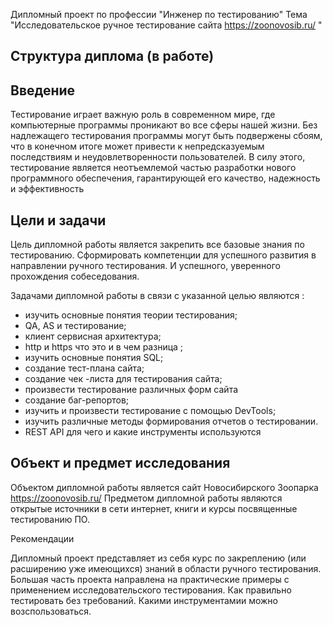 Дипломный проект по профессии "Инженер по тестированию"
Тема "Исследовательское ручное тестирование сайта https://zoonovosib.ru/ "

## Структура диплома (в работе)

## Введение

Тестирование играет важную роль в современном мире, где компьютерные программы проникают во все сферы нашей жизни. Без надлежащего тестирования программы могут быть подвержены сбоям, что в конечном итоге может привести к непредсказуемым последствиям и неудовлетворенности пользователей. В силу этого, тестирование является неотъемлемой частью разработки нового программного обеспечения, гарантирующей его качество, надежность и эффективность

## Цели и задачи

Цель дипломной работы является закрепить все базовые знания по тестированию. Сформировать компетенции для успешного развития в направлении  ручного тестирования. И успешного, уверенного прохождения собеседования.

Задачами дипломной работы в связи с указанной целью являются  :

* изучить основные понятия теории тестирования;
* QA, AS и тестирование;
* клиент сервисная архитектура;
* http и https что это и в чем разница ;
* изучить основные понятия SQL;
* создание тест-плана сайта;
* создание чек -листа для тестирования сайта;
* произвести тестирование различных форм сайта
* создание баг-репортов;
* изучить и произвести тестирование с помощью DevTools;
* изучить различные методы формирования отчетов о тестировании.
* REST API для чего и какие инструменты используются

## Объект и предмет исследования

Объектом дипломной работы является сайт Новосибирского Зоопарка https://zoonovosib.ru/
Предметом дипломной работы являются открытые источники в сети интернет, книги и курсы посвященные тестированию ПО.

Рекомендации

Дипломный проект представляет из себя курс по закреплению  (или расширению уже имеющихся) знаний в области ручного тестирования. Большая часть проекта направлена на практические примеры с применением исследовательского тестирования. Как правильно тестировать без требований. Какими инструментамии можно возспользоваться. 

